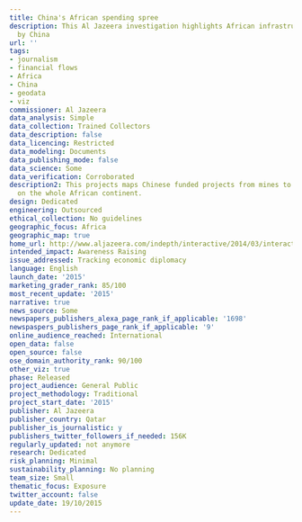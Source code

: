 ```yaml
---
title: China's African spending spree
description: This Al Jazeera investigation highlights African infrastructure financed
  by China
url: ''
tags:
- journalism
- financial flows
- Africa
- China
- geodata
- viz
commissioner: Al Jazeera
data_analysis: Simple
data_collection: Trained Collectors
data_description: false
data_licencing: Restricted
data_modeling: Documents
data_publishing_mode: false
data_science: Some
data_verification: Corroborated
description2: This projects maps Chinese funded projects from mines to research centers
  on the whole African continent.
design: Dedicated
engineering: Outsourced
ethical_collection: No guidelines
geographic_focus: Africa
geographic_map: true
home_url: http://www.aljazeera.com/indepth/interactive/2014/03/interactive-china-african-spending-spree-2014320121349799136.html
intended_impact: Awareness Raising
issue_addressed: Tracking economic diplomacy
language: English
launch_date: '2015'
marketing_grader_rank: 85/100
most_recent_update: '2015'
narrative: true
news_source: Some
newspapers_publishers_alexa_page_rank_if_applicable: '1698'
newspaspers_publishers_page_rank_if_applicable: '9'
online_audience_reached: International
open_data: false
open_source: false
ose_domain_authority_rank: 90/100
other_viz: true
phase: Released
project_audience: General Public
project_methodology: Traditional
project_start_date: '2015'
publisher: Al Jazeera
publisher_country: Qatar
publisher_is_journalistic: y
publishers_twitter_followers_if_needed: 156K
regularly_updated: not anymore
research: Dedicated
risk_planning: Minimal
sustainability_planning: No planning
team_size: Small
thematic_focus: Exposure
twitter_account: false
update_date: 19/10/2015
---
```

